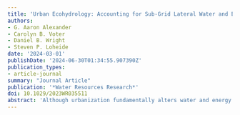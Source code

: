 ```yaml
---
title: 'Urban Ecohydrology: Accounting for Sub-Grid Lateral Water and Energy Transfers in a Land Surface Model'
authors:
- G. Aaron Alexander
- Carolyn B. Voter
- Daniel B. Wright
- Steven P. Loheide
date: '2024-03-01'
publishDate: '2024-06-30T01:34:55.907390Z'
publication_types:
- article-journal
summary: "Journal Article"
publication: '*Water Resources Research*'
doi: 10.1029/2023WR035511
abstract: 'Although urbanization fundamentally alters water and energy cycles, contemporary land surface models (LSMs) often do not include key urban vegetation processes that serve to transfer water and energy laterally across heterogeneous urban land types. Urban water/energy transfers occur when rainfall landing on rooftops, sidewalks, and driveways is redirected to lawns or pervious pavement and when transpiration occurs from branches overhanging impervious surfaces with the corresponding root water uptake takes place in nearby portions of yards. We introduce Noah-MP for Heterogenous Urban Environments (Noah-MP HUE), which adds sub-grid water transfers to the widely used Noah-MP LSM. We examine how sub-grid water transfers change surface water and energy balances by systematically increasing the amount of simulated water transfer for four scenarios: tree canopy expanding over pavement (Urban Tree Expansion), tree canopy shifting over pavement (Urban Tree Shift), and directing impermeable runoff onto surrounding vegetation (Downspout Disconnection) or into an engineered pavement (Permeable Pavement). Even small percentages of sub-grid water transfer can reduce runoff and enhance evapotranspiration and deep drainage. Event-scale runoff reduction depends on storm depth, rainfall intensity, and antecedent soil moisture. Sub-grid water transfers also tend to enhance (reduce) latent (sensible) heat. Results highlight the importance not only of fine-scale heterogeneity on larger scale surface processes, but also the importance of urban management practices that enhance lateral water transfers and water storage--so-called green infrastructure--as they change land surface fluxes and, potentially, atmospheric processes. This work opens a pathway to directly integrate those practices in regional climate simulations.'
---
```

